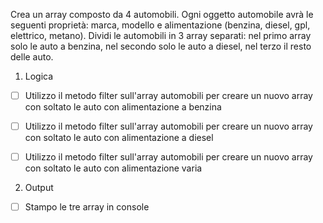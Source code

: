 Crea un array composto da 4 automobili.
Ogni oggetto automobile avrà le seguenti proprietà: marca, modello e alimentazione (benzina, diesel, gpl, elettrico, metano).
Dividi le automobili in 3 array separati: nel primo array solo le auto a benzina, nel secondo solo le auto a diesel, nel terzo il resto delle auto. 

1. Logica

- [ ] Utilizzo il metodo filter sull'array automobili per creare un nuovo array con soltato le auto con alimentazione a benzina

- [ ] Utilizzo il metodo filter sull'array automobili per creare un nuovo array con soltato le auto con alimentazione a diesel

- [ ] Utilizzo il metodo filter sull'array automobili per creare un nuovo array con soltato le auto con alimentazione varia

2. Output 

- [ ] Stampo le tre array in console